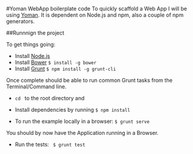 #Yoman WebApp boilerplate code
To quickly scaffold a Web App I will be using [Yoman](http://yeoman.io/). It is dependent on Node.js and npm, also a couple of npm generators.

##Runnnign the project

To get things going:

* Install [Node.js](https://docs.npmjs.com/getting-started/installing-node)
* Install [Bower](https://www.npmjs.com/package/bower) ```$ install -g bower```
* Install [Grunt](http://gruntjs.com/getting-started) ```$ npm install -g grunt-cli```

Once complete should be able to run common Grunt tasks from the Terminal/Command line.

* ```cd ``` to the root directory and
* Install dependencies by running
```$ npm install```

* To run the example locally in a browser:
```$ grunt serve```

You should by now have the Application running in a Browser.

* Run the tests: ``` $ grunt test```
